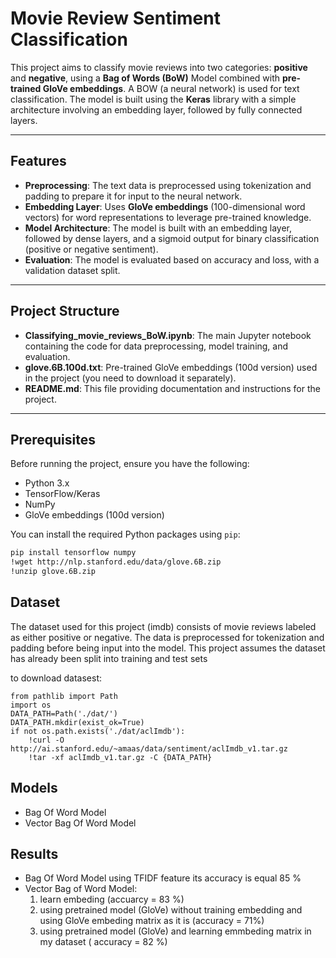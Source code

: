 # Movie Review Sentiment Classification 

This project aims to classify movie reviews into two categories: **positive** and **negative**, using a **Bag of Words (BoW)** Model combined with **pre-trained GloVe embeddings**. A BOW (a neural network) is used for text classification. The model is built using the **Keras** library with a simple architecture involving an embedding layer, followed by fully connected layers.

---

## Features

- **Preprocessing**: The text data is preprocessed using tokenization and padding to prepare it for input to the neural network.
- **Embedding Layer**: Uses **GloVe embeddings** (100-dimensional word vectors) for word representations to leverage pre-trained knowledge.
- **Model Architecture**: The model is built with an embedding layer, followed by dense layers, and a sigmoid output for binary classification (positive or negative sentiment).
- **Evaluation**: The model is evaluated based on accuracy and loss, with a validation dataset split.

---

## Project Structure

- **Classifying_movie_reviews_BoW.ipynb**: The main Jupyter notebook containing the code for data preprocessing, model training, and evaluation.
- **glove.6B.100d.txt**: Pre-trained GloVe embeddings (100d version) used in the project (you need to download it separately).
- **README.md**: This file providing documentation and instructions for the project.

---

## Prerequisites

Before running the project, ensure you have the following:

- Python 3.x
- TensorFlow/Keras
- NumPy
- GloVe embeddings (100d version)

You can install the required Python packages using `pip`:

```bash
pip install tensorflow numpy
!wget http://nlp.stanford.edu/data/glove.6B.zip
!unzip glove.6B.zip
```

## Dataset
The dataset used for this project (imdb) consists of movie reviews labeled as either positive or negative.
The data is preprocessed for tokenization and padding before being input into the model. 
This project assumes the dataset has already been split into training and test sets

to download datasest: 
```
from pathlib import Path
import os
DATA_PATH=Path('./dat/')
DATA_PATH.mkdir(exist_ok=True)
if not os.path.exists('./dat/aclImdb'):
    !curl -O http://ai.stanford.edu/~amaas/data/sentiment/aclImdb_v1.tar.gz
    !tar -xf aclImdb_v1.tar.gz -C {DATA_PATH}
```

## Models 
- Bag Of Word Model
- Vector Bag Of Word Model

## Results 
- Bag Of Word Model using TFIDF feature its accuracy is equal 85 %
- Vector Bag of Word Model: 
  1. learn embeding  (accuarcy = 83 %)
  2. using pretrained model (GloVe) without training embedding and using GloVe embeding matrix as it is  (accuracy = 71%)
  3. using pretrained model (GloVe) and learning emmbeding matrix in my dataset ( accuracy = 82 %)



